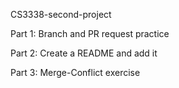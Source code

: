 CS3338-second-project

Part 1: Branch and PR request practice

Part 2: Create a README and add it

Part 3: Merge-Conflict exercise